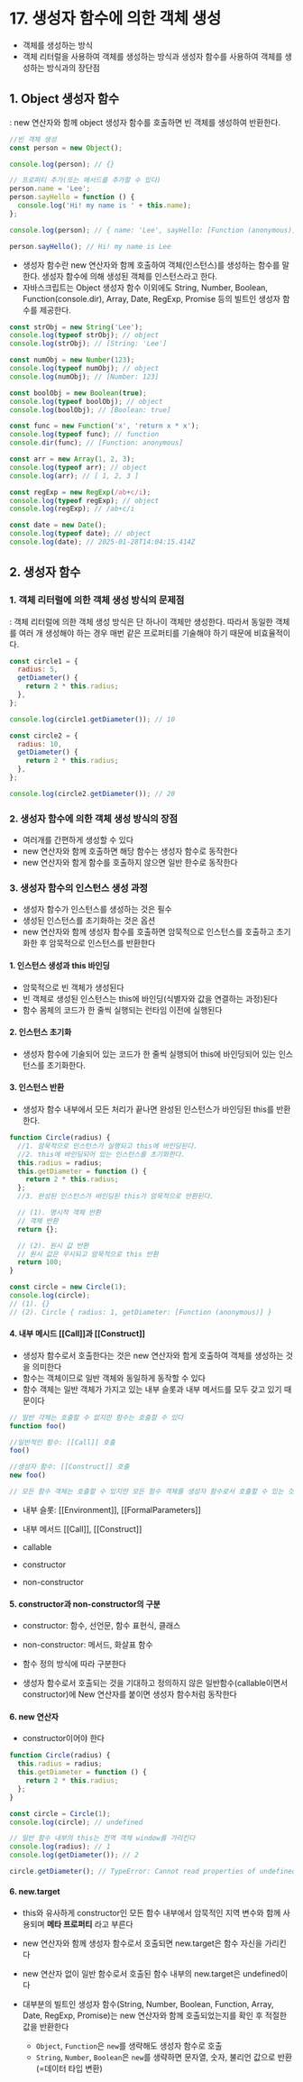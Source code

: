 # 17. 생성자 함수에 의한 객체 생성

- 객체를 생성하는 방식
- 객체 리터럴을 사용하여 객체를 생성하는 방식과 생성자 함수를 사용하여 객체를 생성하는 방식과의 장단점

## 1. Object 생성자 함수

: new 연산자와 함께 object 생성자 함수를 호출하면 빈 객체를 생성하여 반환한다.

```js
//빈 객체 생성
const person = new Object();

console.log(person); // {}

// 프로퍼티 추가(또는 메서드를 추가할 수 있다)
person.name = 'Lee';
person.sayHello = function () {
  console.log('Hi! my name is ' + this.name);
};

console.log(person); // { name: 'Lee', sayHello: [Function (anonymous)] }

person.sayHello(); // Hi! my name is Lee
```

- 생성자 함수란 new 연산자와 함께 호출하여 객체(인스턴스)를 생성하는 함수를 말한다. 생성자 함수에 의해 생성된 객체를 인스턴스라고 한다.
- 자바스크립트는 Object 생성자 함수 이외에도 String, Number, Boolean, Function(console.dir), Array, Date, RegExp, Promise 등의 빌트인 생성자 함수를 제공한다.

```js
const strObj = new String('Lee');
console.log(typeof strObj); // object
console.log(strObj); // [String: 'Lee']

const numObj = new Number(123);
console.log(typeof numObj); // object
console.log(numObj); // [Number: 123]

const boolObj = new Boolean(true);
console.log(typeof boolObj); // object
console.log(boolObj); // [Boolean: true]

const func = new Function('x', 'return x * x');
console.log(typeof func); // function
console.dir(func); // [Function: anonymous]

const arr = new Array(1, 2, 3);
console.log(typeof arr); // object
console.log(arr); // [ 1, 2, 3 ]

const regExp = new RegExp(/ab+c/i);
console.log(typeof regExp); // object
console.log(regExp); // /ab+c/i

const date = new Date();
console.log(typeof date); // object
console.log(date); // 2025-01-28T14:04:15.414Z
```

## 2. 생성자 함수

### 1. 객체 리터럴에 의한 객체 생성 방식의 문제점

: 객체 리터럴에 의한 객체 생성 방식은 단 하나이 객체만 생성한다. 따라서 동일한 객체를 여러 개 생성해야 하는 경우 매번 같은 프로퍼티를 기술해야 하기 때문에 비효율적이다.

```js
const circle1 = {
  radius: 5,
  getDiameter() {
    return 2 * this.radius;
  },
};

console.log(circle1.getDiameter()); // 10

const circle2 = {
  radius: 10,
  getDiameter() {
    return 2 * this.radius;
  },
};

console.log(circle2.getDiameter()); // 20
```

### 2. 생성자 함수에 의한 객체 생성 방식의 장점

- 여러개를 간편하게 생성할 수 있다
- new 연산자와 함께 호출하면 해당 함수는 생성자 함수로 동작한다
- new 연산자와 함게 함수를 호출하지 않으면 일반 한수로 동작한다

### 3. 생성자 함수의 인스턴스 생성 과정

- 생성자 함수가 인스턴스를 생성하는 것은 필수
- 생성된 인스턴스를 초기화하는 것은 옵션
- new 연산자와 함께 생성자 함수를 호출하면 암묵적으로 인스턴스를 호출하고 초기화한 후 암묵적으로 인스턴스를 반환한다

#### 1. 인스턴스 생성과 this 바인딩

- 암묵적으로 빈 객체가 생성된다
- 빈 객체로 생성된 인스턴스는 this에 바인딩(식별자와 값을 연결하는 과정)된다
- 함수 몸체의 코드가 한 줄씩 실행되는 런타임 이전에 실행된다

#### 2. 인스턴스 초기화

- 생성자 함수에 기술되어 있는 코드가 한 줄씩 실행되어 this에 바인딩되어 있는 인스턴스를 초기화한다.

#### 3. 인스턴스 반환

- 생성자 함수 내부에서 모든 처리가 끝나면 완성된 인스턴스가 바인딩된 this를 반환한다.

```js
function Circle(radius) {
  //1. 암묵적으로 인스턴스가 실행되고 this에 바인딩된다.
  //2. this에 바인딩되어 있는 인스턴스를 초기화한다.
  this.radius = radius;
  this.getDiameter = function () {
    return 2 * this.radius;
  };
  //3. 완성된 인스턴스가 바인딩된 this가 암묵적으로 반환된다.

  // (1). 명시적 객체 반환
  // 객체 반환
  return {};

  // (2). 원시 값 반환
  // 원시 값은 무시되고 암묵적으로 this 반환
  return 100;
}

const circle = new Circle(1);
console.log(circle);
// (1). {}
// (2). Circle { radius: 1, getDiameter: [Function (anonymous)] }
```

#### 4. 내부 메시드 [[Call]]과 [[Construct]]

- 생성자 함수로서 호출한다는 것은 new 연산자와 함게 호출하여 객체를 생성하는 것을 의미한다
- 함수는 객체이므로 일반 객체와 동일하게 동작할 수 있다
- 함수 객체는 일반 객체가 가지고 있는 내부 슬롯과 내부 메서드를 모두 갖고 있기 때문이다

```js
// 일반 갹체는 호출할 수 없지만 함수는 호출할 수 있다
function foo()

//일반적인 함수: [[Call]] 호출
foo()

//생성자 함수: [[Construct]] 호출
new foo()

// 모든 함수 객체는 호출할 수 있지만 모든 함수 객체를 생성자 함수로서 호출할 수 있는 것은 아니다
```

- 내부 슬롯: [[Environment]], [[FormalParameters]]
- 내부 메서드 [[Call]], [[Construct]]

- callable
- constructor
- non-constructor

#### 5. constructor과 non-constructor의 구분

- constructor: 함수, 선언문, 함수 표현식, 클래스
- non-constructor: 메서드, 화살표 함수

- 함수 정의 방식에 따라 구분한다
- 생성자 함수로서 호출되는 것을 기대하고 정의하지 않은 일반함수(callable이면서 constructor)에 New 연산자를 붙이면 생성자 함수처럼 동작한다

#### 6. new 연산자

- constructor이어야 한다

```js
function Circle(radius) {
  this.radius = radius;
  this.getDiameter = function () {
    return 2 * this.radius;
  };
}

const circle = Circle(1);
console.log(circle); // undefined

// 일반 함수 내부의 this는 전역 객체 window를 가리킨다
console.log(radius); // 1
console.log(getDiameter()); // 2

circle.getDiameter(); // TypeError: Cannot read properties of undefined (reading 'getDiameter')
```

#### 6. new.target

- this와 유사하게 constructor인 모든 함수 내부에서 암묵적인 지역 변수와 함께 사용되며 **메타 프로퍼티** 라고 부른다
- new 연산자와 함께 생성자 함수로서 호출되면 new.target은 함수 자신을 가리킨다
- new 연산자 없이 일반 함수로서 호출된 함수 내부의 new.target은 undefined이다
- 대부분의 빌트인 생성자 함수(String, Number, Boolean, Function, Array, Date, RegExp, Promise)는 new 연산자와 함께 호출되었는지를 확인 후 적절한 값을 반환한다

  - `Object`, `Function`은 `new`를 생략해도 생성자 함수로 호출
  - `String`, `Number`, `Boolean`은 `new`를 생략하면 문자열, 숫자, 불리언 값으로 반환 (=데이터 타입 변환)
